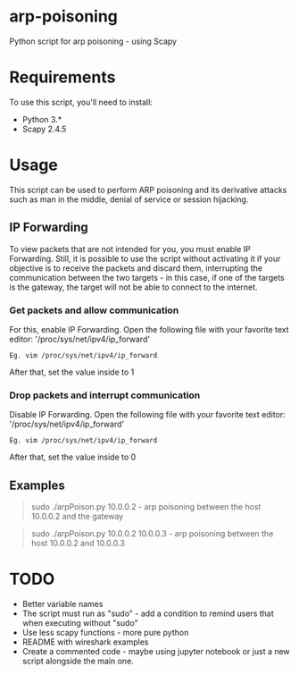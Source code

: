 # arp-poisoning

Python script for arp poisoning - using Scapy

# Requirements

To use this script, you'll need to install:
* Python 3.*
* Scapy 2.4.5

# Usage

This script can be used to perform ARP poisoning and its derivative attacks such as man in the middle, denial of service or session hijacking.

## IP Forwarding

To view packets that are not intended for you, you must enable IP Forwarding. Still, it is possible to use the script without activating it if your objective is to receive the packets and discard them, interrupting the communication between the two targets - in this case, if one of the targets is the gateway, the target will not be able to connect to the internet.

### Get packets and allow communication
For this, enable IP Forwarding.
Open the following file with your favorite text editor:
'/proc/sys/net/ipv4/ip_forward'

```
Eg. vim /proc/sys/net/ipv4/ip_forward
```
After that, set the value inside to 1

### Drop packets and interrupt communication
Disable IP Forwarding.
Open the following file with your favorite text editor:
'/proc/sys/net/ipv4/ip_forward'

```
Eg. vim /proc/sys/net/ipv4/ip_forward
```
After that, set the value inside to 0

## Examples

> sudo ./arpPoison.py 10.0.0.2 - arp poisoning between the host 10.0.0.2 and the gateway

> sudo ./arpPoison.py 10.0.0.2 10.0.0.3 - arp poisoning between the host 10.0.0.2 and 10.0.0.3

# TODO
* Better variable names
* The script must run as "sudo" - add a condition to remind users that when executing without "sudo"
* Use less scapy functions - more pure python
* README with wireshark examples
* Create a commented code - maybe using jupyter notebook or just a new script alongside the main one.

